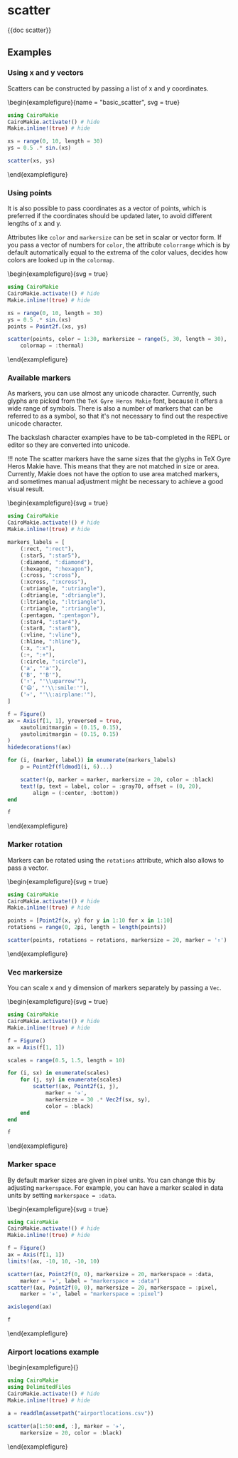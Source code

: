 # scatter

{{doc scatter}}

## Examples

### Using x and y vectors

Scatters can be constructed by passing a list of x and y coordinates.

\begin{examplefigure}{name = "basic_scatter", svg = true}
```julia
using CairoMakie
CairoMakie.activate!() # hide
Makie.inline!(true) # hide

xs = range(0, 10, length = 30)
ys = 0.5 .* sin.(xs)

scatter(xs, ys)
```
\end{examplefigure}

### Using points

It is also possible to pass coordinates as a vector of points, which is preferred if the coordinates should be updated later, to avoid different lengths of x and y.

Attributes like `color` and `markersize` can be set in scalar or vector form.
If you pass a vector of numbers for `color`, the attribute `colorrange` which is by default automatically equal to the extrema of the color values, decides how colors are looked up in the `colormap`.

\begin{examplefigure}{svg = true}
```julia
using CairoMakie
CairoMakie.activate!() # hide
Makie.inline!(true) # hide

xs = range(0, 10, length = 30)
ys = 0.5 .* sin.(xs)
points = Point2f.(xs, ys)

scatter(points, color = 1:30, markersize = range(5, 30, length = 30),
    colormap = :thermal)
```
\end{examplefigure}

### Available markers

As markers, you can use almost any unicode character.
Currently, such glyphs are picked from the `TeX Gyre Heros Makie` font, because it offers a wide range of symbols.
There is also a number of markers that can be referred to as a symbol, so that it's not necessary to find out the respective unicode character.

The backslash character examples have to be tab-completed in the REPL or editor so they are converted into unicode.

!!! note
    The scatter markers have the same sizes that the glyphs in TeX Gyre Heros Makie have. This means that they are not matched in size or area. Currently, Makie does not have the option to use area matched markers, and sometimes manual adjustment might be necessary to achieve a good visual result.

\begin{examplefigure}{svg = true}
```julia
using CairoMakie
CairoMakie.activate!() # hide
Makie.inline!(true) # hide

markers_labels = [
    (:rect, ":rect"),
    (:star5, ":star5"),
    (:diamond, ":diamond"),
    (:hexagon, ":hexagon"),
    (:cross, ":cross"),
    (:xcross, ":xcross"),
    (:utriangle, ":utriangle"),
    (:dtriangle, ":dtriangle"),
    (:ltriangle, ":ltriangle"),
    (:rtriangle, ":rtriangle"),
    (:pentagon, ":pentagon"),
    (:star4, ":star4"),
    (:star8, ":star8"),
    (:vline, ":vline"),
    (:hline, ":hline"),
    (:x, ":x"),
    (:+, ":+"),
    (:circle, ":circle"),
    ('a', "'a'"),
    ('B', "'B'"),
    ('↑', "'\\uparrow'"),
    ('😄', "'\\:smile:'"),
    ('✈', "'\\:airplane:'"),
]

f = Figure()
ax = Axis(f[1, 1], yreversed = true,
    xautolimitmargin = (0.15, 0.15),
    yautolimitmargin = (0.15, 0.15)
)
hidedecorations!(ax)

for (i, (marker, label)) in enumerate(markers_labels)
    p = Point2f(fldmod1(i, 6)...)

    scatter!(p, marker = marker, markersize = 20, color = :black)
    text!(p, text = label, color = :gray70, offset = (0, 20),
        align = (:center, :bottom))
end

f
```
\end{examplefigure}

### Marker rotation

Markers can be rotated using the `rotations` attribute, which also allows to pass a vector.

\begin{examplefigure}{svg = true}
```julia
using CairoMakie
CairoMakie.activate!() # hide
Makie.inline!(true) # hide

points = [Point2f(x, y) for y in 1:10 for x in 1:10]
rotations = range(0, 2pi, length = length(points))

scatter(points, rotations = rotations, markersize = 20, marker = '↑')
```
\end{examplefigure}

### Vec markersize

You can scale x and y dimension of markers separately by passing a `Vec`.

\begin{examplefigure}{svg = true}
```julia
using CairoMakie
CairoMakie.activate!() # hide
Makie.inline!(true) # hide

f = Figure()
ax = Axis(f[1, 1])

scales = range(0.5, 1.5, length = 10)

for (i, sx) in enumerate(scales)
    for (j, sy) in enumerate(scales)
        scatter!(ax, Point2f(i, j),
            marker = '✈',
            markersize = 30 .* Vec2f(sx, sy),
            color = :black)
    end
end

f
```
\end{examplefigure}

### Marker space

By default marker sizes are given in pixel units. You can change this by adjusting `markerspace`. For example, you can have a marker scaled in data units by setting `markerspace = :data`. 

\begin{examplefigure}{svg = true}
```julia
using CairoMakie
CairoMakie.activate!() # hide
Makie.inline!(true) # hide

f = Figure()
ax = Axis(f[1, 1])
limits!(ax, -10, 10, -10, 10)

scatter!(ax, Point2f(0, 0), markersize = 20, markerspace = :data,
    marker = '✈', label = "markerspace = :data")
scatter!(ax, Point2f(0, 0), markersize = 20, markerspace = :pixel,
    marker = '✈', label = "markerspace = :pixel")

axislegend(ax)

f
```
\end{examplefigure}

### Airport locations example

\begin{examplefigure}{}
```julia
using CairoMakie
using DelimitedFiles
CairoMakie.activate!() # hide
Makie.inline!(true) # hide

a = readdlm(assetpath("airportlocations.csv"))

scatter(a[1:50:end, :], marker = '✈',
    markersize = 20, color = :black)
```
\end{examplefigure}
